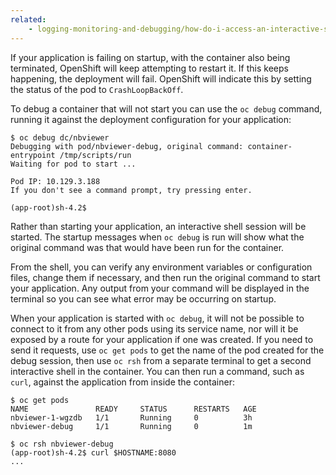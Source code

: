 ```yaml
---
related:
    - logging-monitoring-and-debugging/how-do-i-access-an-interactive-shell-inside-of-a-container.md
---
```


If your application is failing on startup, with the container also being terminated, OpenShift will keep attempting to restart it. If this keeps happening, the deployment will fail. OpenShift will indicate this by setting the status of the pod to ``CrashLoopBackOff``.

To debug a container that will not start you can use the ``oc debug`` command, running it against the deployment configuration for your application:

```
$ oc debug dc/nbviewer
Debugging with pod/nbviewer-debug, original command: container-entrypoint /tmp/scripts/run
Waiting for pod to start ...

Pod IP: 10.129.3.188
If you don't see a command prompt, try pressing enter.

(app-root)sh-4.2$
```

Rather than starting your application, an interactive shell session will be started. The startup messages when ``oc debug`` is run will show what the original command was that would have been run for the container.

From the shell, you can verify any environment variables or configuration files, change them if necessary, and then run the original command to start your application. Any output from your command will be displayed in the terminal so you can see what error may be occurring on startup.

When your application is started with ``oc debug``, it will not be possible to connect to it from any other pods using its service name, nor will it be exposed by a route for your application if one was created. If you need to send it requests, use ``oc get pods`` to get the name of the pod created for the debug session, then use ``oc rsh`` from a separate terminal to get a second interactive shell in the container. You can then run a command, such as ``curl``, against the application from inside the container:

```
$ oc get pods
NAME               READY     STATUS      RESTARTS   AGE
nbviewer-1-wgzdb   1/1       Running     0          3h
nbviewer-debug     1/1       Running     0          1m

$ oc rsh nbviewer-debug
(app-root)sh-4.2$ curl $HOSTNAME:8080
...
```
